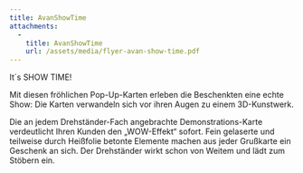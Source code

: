 ```yaml
---
title: AvanShowTime
attachments:
  -
    title: AvanShowTime
    url: /assets/media/flyer-avan-show-time.pdf
---
```

It´s SHOW TIME!

Mit diesen fröhlichen Pop-Up-Karten erleben die Beschenkten eine echte Show: Die Karten verwandeln sich vor ihren Augen zu einem 3D-Kunstwerk.

Die an jedem Drehständer-Fach angebrachte Demonstrations-Karte verdeutlicht Ihren Kunden den „WOW-Effekt“ sofort.
Fein gelaserte und teilweise durch Heißfolie betonte Elemente machen aus jeder Grußkarte ein Geschenk an sich.
Der Drehständer wirkt schon von Weitem und lädt zum Stöbern ein.
